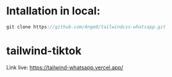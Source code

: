 
# Intallation in local:

```typescript
git clone https://github.com/Ange0/tailwindcss-whatsapp.git
```


# tailwind-tiktok
Link live: https://tailwind-whatsapp.vercel.app/
